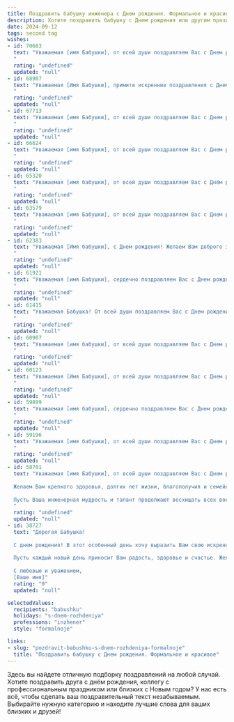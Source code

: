 ```yaml
---
title: Поздравить бабушку инженера c Днем рождения. Формальное и красивое
description: Хотите поздравить бабушку c Днем рождения или другим праздником? Наш ИИ создаст незабываемое поздравление, а вы обязательно выделитесь среди других.  
date: 2024-09-12
tags: second tag
wishes:
- id: 70683
  text: "Уважаемая [имя Бабушки], от всей души поздравляем Вас с Днем рождения! Пусть этот день подарит Вам множество приятных моментов, теплоту близких и радость от достижений. Желаем Вам крепкого здоровья, бодрости духа, оптимизма и вдохновения! Ваша инженерная работа всегда была примером профессионализма и ответственности, и мы восхищаемся Вашим талантом и преданностью делу. Пусть Ваша жизнь будет наполнена радостью, любовью и благополучием!
  "
  rating: "undefined"
  updated: "null"
- id: 68907
  text: "Уважаемая [Имя Бабушки], примите искренние поздравления с Днем рождения!  Желаем Вам крепкого здоровья, бодрости духа и множества радостных мгновений.  Пусть Ваша жизнь будет наполнена любовью, заботой близких и теплыми воспоминаниями о долгих годах плодотворной работы в качестве инженера.  Счастья Вам, дорогие [Имя Бабушки]!
  "
  rating: "undefined"
  updated: "null"
- id: 67713
  text: "Уважаемая [имя Бабушки], от всей души поздравляем Вас с Днем рождения! Желаем Вам крепкого здоровья, бодрости духа, благополучия и новых творческих успехов в Вашем нелёгком инженерном деле. Пусть жизнь будет наполнена радостью, любовью и теплом Ваших близких!
  "
  rating: "undefined"
  updated: "null"
- id: 66624
  text: "Уважаемая [имя Бабушки], от всей души поздравляем Вас с Днем рождения! Желаем Вам крепкого здоровья, бодрости духа, неиссякаемой энергии и  радости от каждого прожитого дня. Пусть Ваше инженерное мастерство и талант всегда приносят Вам удовлетворение и новые победы!
  "
  rating: "undefined"
  updated: "null"
- id: 65320
  text: "Уважаемая [имя бабушки], от всей души поздравляем Вас с Днём рождения! Желаем Вам крепкого здоровья, неиссякаемой энергии, ярких впечатлений и долгих лет жизни. Пусть Ваша мудрость и талант инженера всегда вдохновляют окружающих, а каждый день приносит радость и новые открытия!
  "
  rating: "undefined"
  updated: "null"
- id: 63579
  text: "Уважаемая [имя Бабушки], от всей души поздравляем Вас с Днем рождения! Желаем Вам крепкого здоровья, неиссякаемой энергии, оптимизма и благополучия. Пусть Ваш богатый инженерный опыт и талант всегда приносят радость и удовлетворение. Счастья Вам и долгих лет жизни!
  "
  rating: "undefined"
  updated: "null"
- id: 62383
  text: "Уважаемая [Имя бабушки], с Днем рождения! Желаем Вам доброго здоровья,  неиссякаемой энергии и долгих лет жизни. Пусть Ваши инженерные таланты продолжают приносить пользу и восхищать окружающих. Пусть каждый день будет наполнен радостью и любовью близких!
  "
  rating: "undefined"
  updated: "null"
- id: 61921
  text: "Уважаемая [имя Бабушки], сердечно поздравляем Вас с Днем рождения! Желаем Вам крепкого здоровья, неиссякаемой энергии, душевного тепла и радости от каждого прожитого дня. Пусть Ваши инженерные таланты продолжают приносить пользу миру, а Ваша мудрость и опыт всегда будут востребованы близкими. Счастья, благополучия и долгих лет жизни!
  "
  rating: "undefined"
  updated: "null"
- id: 61415
  text: "Уважаемая Бабушка! От всей души поздравляем Вас с Днем рождения! Желаем Вам крепкого здоровья, неиссякаемой энергии,  радости и благополучия! Пусть Ваша жизнь будет наполнена любовью и заботой близких, а Ваша профессиональная деятельность инженера приносит Вам удовлетворение и признание.
  "
  rating: "undefined"
  updated: "null"
- id: 60907
  text: "Уважаемая [имя бабушки], от всей души поздравляем Вас с Днем рождения! Мы желаем Вам крепкого здоровья, светлых дней, семейного благополучия и неиссякаемой энергии. Пусть Ваша жизнь будет наполнена радостью, любовью и заботой близких!
  "
  rating: "undefined"
  updated: "null"
- id: 60123
  text: "Уважаемая [Имя Бабушки], от всей души поздравляем Вас с Днем рождения!  Желаем Вам крепкого здоровья, бодрости духа,  радости и благополучия. Пусть Ваш богатый инженерный опыт и  неисчерпаемая жизненная энергия  будут  Вам опорой во  всех начинаниях.  Счастья  Вам,  дорогая  Бабушка!
  "
  rating: "undefined"
  updated: "null"
- id: 59899
  text: "Уважаемая [имя бабушки], сердечно поздравляем Вас с Днем рождения! Желаем Вам крепкого здоровья, бодрости духа и бесконечного оптимизма. Пусть Ваш богатый опыт и инженерный талант всегда приносят пользу и радость. Пусть этот день будет наполнен теплом, любовью и приятными сюрпризами. Счастья Вам, дорогая бабушка!
  "
  rating: "undefined"
  updated: "null"
- id: 59196
  text: "Уважаемая [имя бабушки], от всей души поздравляем Вас с Днем рождения! Желаем Вам крепкого здоровья, долгих лет жизни, благополучия и радости. Пусть Ваша инженерная мудрость и опыт продолжают вдохновлять и помогать окружающим.
  "
  rating: "undefined"
  updated: "null"
- id: 58701
  text: "Уважаемая [имя Бабушки], от всей души поздравляем Вас с Днем рождения!
  
  Желаем Вам крепкого здоровья, долгих лет жизни, благополучия и семейного счастья!
  
  Пусть Ваша инженерная мудрость и талант продолжают восхищать всех вокруг, а каждый день будет наполнен радостью и вдохновением!
  "
  rating: "undefined"
  updated: "null"
- id: 38727
  text: "Дорогая Бабушка!
  
  С днем рождения! В этот особенный день хочу выразить Вам свою искреннюю благодарность за все знания и мудрость, которые Вы передали мне. Ваше стремление к совершенству и целеустремленность, как истинного инженера, вдохновляют нас всех.
  
  Пусть каждый новый день приносит Вам радость, здоровье и счастье. Желаю, чтобы Ваша жизнь была наполнена яркими моментами и теплом близких.
  
  С любовью и уважением,
  [Ваше имя]"
  rating: "0"
  updated: "null"

selectedValues:
  recipients: "babushku"
  holidays: "s-dnem-rozhdeniya"
  professions: "inzhener"
  style: "formalnoje"

links:
- slug: "pozdravit-babushku-s-dnem-rozhdeniya-formalnoje"
  title: "Поздравить бабушку c Днем рождения. Формальное и красивое"
---
```


Здесь вы найдете отличную подборку поздравлений на любой случай. 
Хотите поздравить друга с днём рождения, коллегу с профессиональным праздником или близких с Новым годом? У нас есть всё, чтобы сделать ваш поздравительный текст незабываемым. Выбирайте нужную категорию и находите лучшие слова для ваших близких и друзей!
